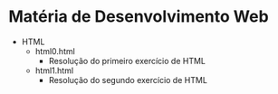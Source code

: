 # Matéria de Desenvolvimento Web

- HTML
    - html0.html
        - Resolução do primeiro exercício de HTML   
    - html1.html
        - Resolução do segundo exercício de HTML